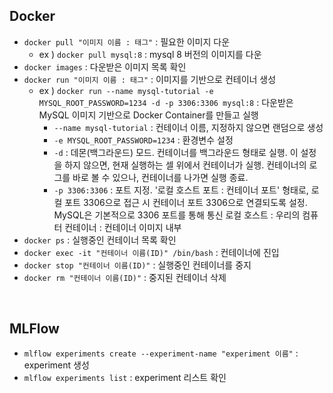 ## Docker
* ```docker pull "이미지 이름 : 태그"``` : 필요한 이미지 다운
  * ex ) ```docker pull mysql:8``` : mysql 8 버전의 이미지를 다운
* ```docker images``` : 다운받은 이미지 목록 확인
* ```docker run "이미지 이름 : 태그"``` : 이미지를 기반으로 컨테이너 생성
  * ex ) ```docker run --name mysql-tutorial -e MYSQL_ROOT_PASSWORD=1234 -d -p 3306:3306 mysql:8``` : 다운받은 MySQL 이미지 기반으로 Docker Container를 만들고 실행
    * ```--name mysql-tutorial``` : 컨테이너 이름, 지정하지 않으면 랜덤으로 생성
    * ```-e MYSQL_ROOT_PASSWORD=1234``` : 환경변수 설정
    * ```-d``` : 데몬(백그라운드) 모드. 컨테이너를 백그라운드 형태로 실행. 이 설정을 하지 않으면, 현재 실행하는 셀 위에서 컨테이너가 실행. 컨테이너의 로그를 바로 볼 수 있으나, 컨테이너를 나가면 실행 종료.
    * ```-p 3306:3306``` : 포트 지정. '로컬 호스트 포트 : 컨테이너 포트' 형태로, 로컬 포트 3306으로 접근 시 컨테이너 포트 3306으로 연결되도록 설정. MySQL은 기본적으로 3306 포트를 통해 통신 로컬 호스트 : 우리의 컴퓨터 컨테이너 : 컨테이너 이미지 내부
* ```docker ps``` : 실행중인 컨테이너 목록 확인
* ```docker exec -it "컨테이너 이름(ID)" /bin/bash``` : 컨테이너에 진입
* ```docker stop "컨테이너 이름(ID)"``` : 실행중인 컨테이너를 중지
* ```docker rm "컨테이너 이름(ID)"``` : 중지된 컨테이너 삭제

<br />

## MLFlow
* ```mlflow experiments create --experiment-name "experiment 이름"``` : experiment 생성
* ```mlflow experiments list``` : experiment 리스트 확인
